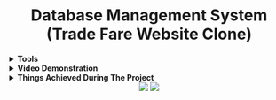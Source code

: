 <h1 align="center">Database Management System (Trade Fare Website Clone)</h1>
  

<details><summary><b>Tools</b></summary>
</br>

|    | Technologies Used                                                                                                                                                      |
|----|------------------------------------------------------------------------------------------------------------------------------------------------------------------------|
| 1. | HTML , CSS , JS, BOOTSTRAP for frontend                                                                                                                          |
| 2. | MySQL for storing data                                                                                                                                          |
| 3. | Node.js and Express for backend                                                                                                                                    |
| 4. | EJS (Embedded Javascript Templating) for dynamic rendering of data(database) to frontend                                                                                                                                   |

| 5. | Charts.js for graphs                                                                                                                                       |

</details>   
  
<details><summary><b>Video Demonstration</b></summary>
</br>
<h4>Dashboard</h4>
<img class="center" alt="Dashboard" src="Videos/dashboard.gif"> </img></br></br>
<h4>Adding new data and reflecting the same on Database. </h4>
<img class="center" alt="Add" src="Videos/add.gif"></img></br></br>
<h4>Updating the existing data and reflecting the same on Database.</h4>
<img center="Update" src="Videos/update.gif"></img>
<h4>Deleting the data and reflecting the same on Database.</h4>
<img center="Delete" src="Videos/delete.gif"></img>
</details>      

<details><summary><b>Things Achieved During The Project  </b></summary>
</br>

|    | Things Achieved During The Project                                                                                                                                     |
|----|------------------------------------------------------------------------------------------------------------------------------------------------------------------------|
| 1. | Learnt to make er diagram and database from scrap                                                                                                                                    |
| 2. | Connected all the tables in proper format and implemented it using MySQL                                                                                                    |
| 3. | Implemented backend using Node.js, Express(Node.js Framework)                                                                                                                          |
| 4. | Connected database with Node.js, Express (backend) using JS                                                                                                                          |
| 5. | Used EJS templating for dynamic rendering of data from database to frontend                                                                                                                        | 
| 6. | Implemented all the CRUD operations i.e. add , update , delete operations                                                                                              |     
| 7. | Learned dynamic plotting of graphs in frontend using Charts.js                                                                                             |     |
</details> 

<div align="center">
  <img src="https://forthebadge.com/images/badges/built-with-love.svg" />
  <img src="https://forthebadge.com/images/badges/built-by-developers.svg" />
</div>
